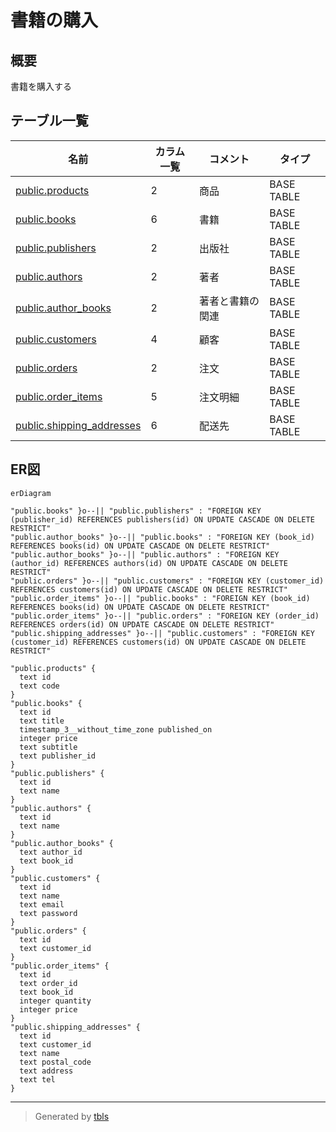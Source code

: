 # 書籍の購入

## 概要

書籍を購入する

## テーブル一覧

| 名前 | カラム一覧 | コメント | タイプ |
| ---- | ------- | ------- | ---- |
| [public.products](public.products.md) | 2 | 商品 | BASE TABLE |
| [public.books](public.books.md) | 6 | 書籍 | BASE TABLE |
| [public.publishers](public.publishers.md) | 2 | 出版社 | BASE TABLE |
| [public.authors](public.authors.md) | 2 | 著者 | BASE TABLE |
| [public.author_books](public.author_books.md) | 2 | 著者と書籍の関連 | BASE TABLE |
| [public.customers](public.customers.md) | 4 | 顧客 | BASE TABLE |
| [public.orders](public.orders.md) | 2 | 注文 | BASE TABLE |
| [public.order_items](public.order_items.md) | 5 | 注文明細 | BASE TABLE |
| [public.shipping_addresses](public.shipping_addresses.md) | 6 | 配送先 | BASE TABLE |

## ER図

```mermaid
erDiagram

"public.books" }o--|| "public.publishers" : "FOREIGN KEY (publisher_id) REFERENCES publishers(id) ON UPDATE CASCADE ON DELETE RESTRICT"
"public.author_books" }o--|| "public.books" : "FOREIGN KEY (book_id) REFERENCES books(id) ON UPDATE CASCADE ON DELETE RESTRICT"
"public.author_books" }o--|| "public.authors" : "FOREIGN KEY (author_id) REFERENCES authors(id) ON UPDATE CASCADE ON DELETE RESTRICT"
"public.orders" }o--|| "public.customers" : "FOREIGN KEY (customer_id) REFERENCES customers(id) ON UPDATE CASCADE ON DELETE RESTRICT"
"public.order_items" }o--|| "public.books" : "FOREIGN KEY (book_id) REFERENCES books(id) ON UPDATE CASCADE ON DELETE RESTRICT"
"public.order_items" }o--|| "public.orders" : "FOREIGN KEY (order_id) REFERENCES orders(id) ON UPDATE CASCADE ON DELETE RESTRICT"
"public.shipping_addresses" }o--|| "public.customers" : "FOREIGN KEY (customer_id) REFERENCES customers(id) ON UPDATE CASCADE ON DELETE RESTRICT"

"public.products" {
  text id
  text code
}
"public.books" {
  text id
  text title
  timestamp_3__without_time_zone published_on
  integer price
  text subtitle
  text publisher_id
}
"public.publishers" {
  text id
  text name
}
"public.authors" {
  text id
  text name
}
"public.author_books" {
  text author_id
  text book_id
}
"public.customers" {
  text id
  text name
  text email
  text password
}
"public.orders" {
  text id
  text customer_id
}
"public.order_items" {
  text id
  text order_id
  text book_id
  integer quantity
  integer price
}
"public.shipping_addresses" {
  text id
  text customer_id
  text name
  text postal_code
  text address
  text tel
}
```

---

> Generated by [tbls](https://github.com/k1LoW/tbls)
